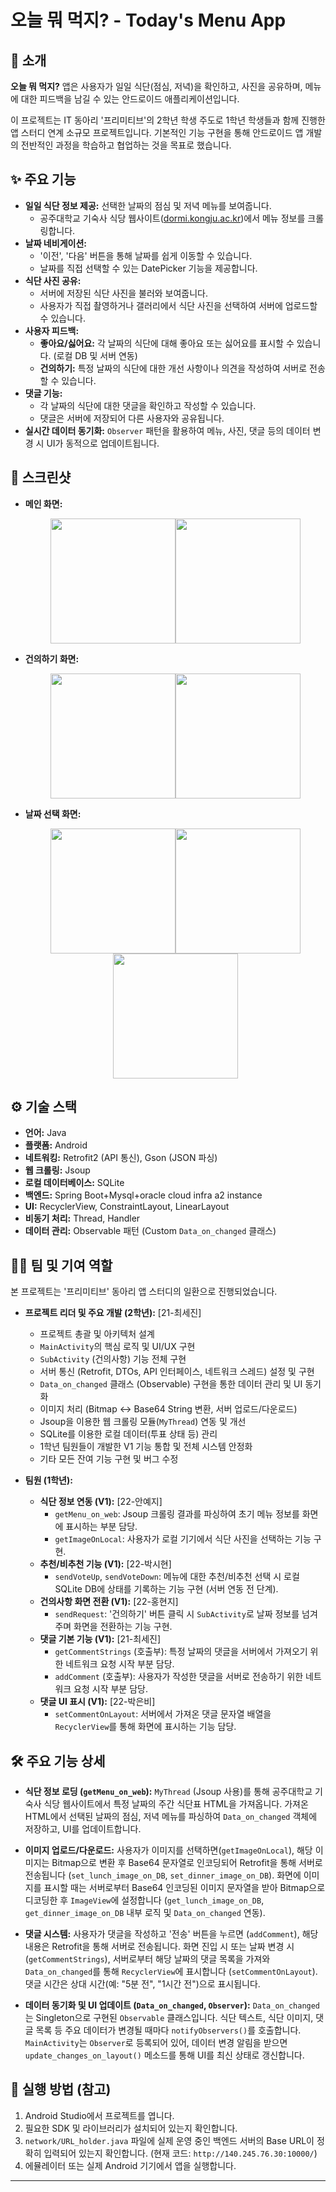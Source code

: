 # 오늘 뭐 먹지? - Today's Menu App

## 🌟 소개

**오늘 뭐 먹지?** 앱은 사용자가 일일 식단(점심, 저녁)을 확인하고, 사진을 공유하며, 메뉴에 대한 피드백을 남길 수 있는 안드로이드 애플리케이션입니다.

이 프로젝트는 IT 동아리 '프리미티브'의 2학년 학생 주도로 1학년 학생들과 함께 진행한 앱 스터디 연계 소규모 프로젝트입니다. 기본적인 기능 구현을 통해 안드로이드 앱 개발의 전반적인 과정을 학습하고 협업하는 것을 목표로 했습니다.

## ✨ 주요 기능

- **일일 식단 정보 제공:** 선택한 날짜의 점심 및 저녁 메뉴를 보여줍니다.
    - 공주대학교 기숙사 식당 웹사이트([dormi.kongju.ac.kr](https://dormi.kongju.ac.kr/))에서 메뉴 정보를 크롤링합니다.
- **날짜 네비게이션:**
    - '이전', '다음' 버튼을 통해 날짜를 쉽게 이동할 수 있습니다.
    - 날짜를 직접 선택할 수 있는 DatePicker 기능을 제공합니다.
- **식단 사진 공유:**
    - 서버에 저장된 식단 사진을 불러와 보여줍니다.
    - 사용자가 직접 촬영하거나 갤러리에서 식단 사진을 선택하여 서버에 업로드할 수 있습니다.
- **사용자 피드백:**
    - **좋아요/싫어요:** 각 날짜의 식단에 대해 좋아요 또는 싫어요를 표시할 수 있습니다. (로컬 DB 및 서버 연동)
    - **건의하기:** 특정 날짜의 식단에 대한 개선 사항이나 의견을 작성하여 서버로 전송할 수 있습니다.
- **댓글 기능:**
    - 각 날짜의 식단에 대한 댓글을 확인하고 작성할 수 있습니다.
    - 댓글은 서버에 저장되어 다른 사용자와 공유됩니다.
- **실시간 데이터 동기화:** `Observer` 패턴을 활용하여 메뉴, 사진, 댓글 등의 데이터 변경 시 UI가 동적으로 업데이트됩니다.



## 📸 스크린샷

* **메인 화면:**
   <div align="center"><img src="https://github.com/user-attachments/assets/a4ca6d72-347b-4531-841c-c49c66343426" width="200" ><img src="https://github.com/user-attachments/assets/94ac6e86-35ad-4be8-aefc-5e2babc70515" width="200"></div> 


* **건의하기 화면:**
   <div align="center"><img src="https://github.com/user-attachments/assets/f5b3fcc1-e4cb-4cd7-bb5b-c93e28a06dd5" width="200" ><img src="https://github.com/user-attachments/assets/0f9da268-845a-4253-80fd-a9f863b84295" width="200"></div> 


* **날짜 선택 화면:**
   <div align="center"><img src="https://github.com/user-attachments/assets/0deb0d74-db3d-4a3d-b117-681a837ce7d2" width="200" ><img src="https://github.com/user-attachments/assets/140fe0c1-cf8c-43dc-9fd9-5a9042b818e3" width="200"><img src="https://github.com/user-attachments/assets/bb5b2742-22fd-4188-b3bd-7839b360385c" width="200"></div> 


## ⚙️ 기술 스택

* **언어:** Java
* **플랫폼:** Android
* **네트워킹:** Retrofit2 (API 통신), Gson (JSON 파싱)
* **웹 크롤링:** Jsoup
* **로컬 데이터베이스:** SQLite
* **백엔드:** Spring Boot+Mysql+oracle cloud infra a2 instance
* **UI:** RecyclerView, ConstraintLayout, LinearLayout
* **비동기 처리:** Thread, Handler
* **데이터 관리:** Observable 패턴 (Custom `Data_on_changed` 클래스)

## 🧑‍💻 팀 및 기여 역할

본 프로젝트는 '프리미티브' 동아리 앱 스터디의 일환으로 진행되었습니다.

* **프로젝트 리더 및 주요 개발 (2학년):** [21-최세진]
    * 프로젝트 총괄 및 아키텍처 설계
    * `MainActivity`의 핵심 로직 및 UI/UX 구현
    * `SubActivity` (건의사항) 기능 전체 구현
    * 서버 통신 (Retrofit, DTOs, API 인터페이스, 네트워크 스레드) 설정 및 구현
    * `Data_on_changed` 클래스 (Observable) 구현을 통한 데이터 관리 및 UI 동기화
    * 이미지 처리 (Bitmap <-> Base64 String 변환, 서버 업로드/다운로드)
    * Jsoup을 이용한 웹 크롤링 모듈(`MyThread`) 연동 및 개선
    * SQLite를 이용한 로컬 데이터(투표 상태 등) 관리
    * 1학년 팀원들이 개발한 V1 기능 통합 및 전체 시스템 안정화
    * 기타 모든 잔여 기능 구현 및 버그 수정

* **팀원 (1학년):**
    * **식단 정보 연동 (V1):** [22-안예지]
        * `getMenu_on_web`: Jsoup 크롤링 결과를 파싱하여 초기 메뉴 정보를 화면에 표시하는 부분 담당.
        * `getImageOnLocal`: 사용자가 로컬 기기에서 식단 사진을 선택하는 기능 구현.
    * **추천/비추천 기능 (V1):** [22-박시현]
        * `sendVoteUp`, `sendVoteDown`: 메뉴에 대한 추천/비추천 선택 시 로컬 SQLite DB에 상태를 기록하는 기능 구현 (서버 연동 전 단계).
    * **건의사항 화면 전환 (V1):** [22-홍현지]
        * `sendRequest`: '건의하기' 버튼 클릭 시 `SubActivity`로 날짜 정보를 넘겨주며 화면을 전환하는 기능 구현.
    * **댓글 기본 기능 (V1):** [21-최세진]
        * `getCommentStrings` (호출부): 특정 날짜의 댓글을 서버에서 가져오기 위한 네트워크 요청 시작 부분 담당.
        * `addComment` (호출부): 사용자가 작성한 댓글을 서버로 전송하기 위한 네트워크 요청 시작 부분 담당.
    * **댓글 UI 표시 (V1):** [22-박은비]
        * `setCommentOnLayout`: 서버에서 가져온 댓글 문자열 배열을 `RecyclerView`를 통해 화면에 표시하는 기능 담당.

## 🛠️ 주요 기능 상세

* **식단 정보 로딩 (`getMenu_on_web`):**
    `MyThread` (Jsoup 사용)를 통해 공주대학교 기숙사 식당 웹사이트에서 특정 날짜의 주간 식단표 HTML을 가져옵니다.
    가져온 HTML에서 선택된 날짜의 점심, 저녁 메뉴를 파싱하여 `Data_on_changed` 객체에 저장하고, UI를 업데이트합니다.

* **이미지 업로드/다운로드:**
    사용자가 이미지를 선택하면(`getImageOnLocal`), 해당 이미지는 Bitmap으로 변환 후 Base64 문자열로 인코딩되어 Retrofit을 통해 서버로 전송됩니다 (`set_lunch_image_on_DB`, `set_dinner_image_on_DB`).
    화면에 이미지를 표시할 때는 서버로부터 Base64 인코딩된 이미지 문자열을 받아 Bitmap으로 디코딩한 후 `ImageView`에 설정합니다 (`get_lunch_image_on_DB`, `get_dinner_image_on_DB` 내부 로직 및 `Data_on_changed` 연동).

* **댓글 시스템:**
    사용자가 댓글을 작성하고 '전송' 버튼을 누르면 (`addComment`), 해당 내용은 Retrofit을 통해 서버로 전송됩니다.
    화면 진입 시 또는 날짜 변경 시 (`getCommentStrings`), 서버로부터 해당 날짜의 댓글 목록을 가져와 `Data_on_changed`를 통해 `RecyclerView`에 표시합니다 (`setCommentOnLayout`). 댓글 시간은 상대 시간(예: "5분 전", "1시간 전")으로 표시됩니다.

* **데이터 동기화 및 UI 업데이트 (`Data_on_changed`, `Observer`):**
    `Data_on_changed`는 Singleton으로 구현된 `Observable` 클래스입니다.
    식단 텍스트, 식단 이미지, 댓글 목록 등 주요 데이터가 변경될 때마다 `notifyObservers()`를 호출합니다.
    `MainActivity`는 `Observer`로 등록되어 있어, 데이터 변경 알림을 받으면 `update_changes_on_layout()` 메소드를 통해 UI를 최신 상태로 갱신합니다.

## 🚀 실행 방법 (참고)

1.  Android Studio에서 프로젝트를 엽니다.
2.  필요한 SDK 및 라이브러리가 설치되어 있는지 확인합니다.
3.  `network/URL_holder.java` 파일에 실제 운영 중인 백엔드 서버의 Base URL이 정확히 입력되어 있는지 확인합니다. (현재 코드: `http://140.245.76.30:10000/`)
4.  에뮬레이터 또는 실제 Android 기기에서 앱을 실행합니다.

---
